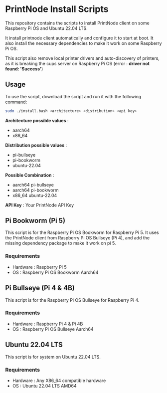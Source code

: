 # PrintNode Install Scripts

This repository contains the scripts to install PrintNode client on some Raspberry Pi OS and Ubuntu 22.04 LTS.

It install printnode client automatically and configure it to start at boot.
It also install the necessary dependencies to make it work on some Raspberry Pi OS.

This script also remove local printer drivers and auto-discovery of printers, as it is breaking the cups server on Raspberry Pi OS (error : **driver not found: 'Success'**)

## Usage
To use the script, download the script and run it with the following command:
```bash
sudo ./install.bash <architecture> <distribution> <api key>
```

**Architecture possible values** : 
- aarch64 
- x86_64

**Distribution possible values** :
- pi-bullseye
- pi-bookworm
- ubuntu-22.04

**Possible Combination** :
- aarch64 pi-bullseye
- aarch64 pi-bookworm
- x86_64 ubuntu-22.04

**API Key** : Your PrintNode API Key

## Pi Bookworm (Pi 5)
This script is for the Raspberry Pi OS Bookworm for Raspberry Pi 5.
It uses the PrintNode client from Raspberry Pi OS Bullseye (Pi 4), and add the missing dependency package to make it work on pi 5.

### Requirements 
- Hardware : Raspberry Pi 5
- OS : Raspberry Pi OS Bookworm Aarch64

## Pi Bullseye (Pi 4 & 4B)
This script is for the Raspberry Pi OS Bullseye for Raspberry Pi 4. 

### Requirements
- Hardware : Raspberry Pi 4 & Pi 4B
- OS : Raspberry Pi OS Bullseye Aarch64

## Ubuntu 22.04 LTS
This script is for system on Ubuntu 22.04 LTS.

### Requirements
- Hardware : Any X86_64 compatible hardware
- OS : Ubuntu 22.04 LTS AMD64

